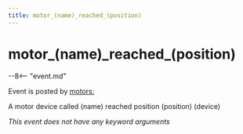```yaml
---
title: motor_(name)_reached_(position)
---
```


# motor_(name)\_reached_(position)


--8<-- "event.md"

Event is posted by [motors:](../config/motors.md)

A motor device called (name) reached position (position) (device)

*This event does not have any keyword arguments*
